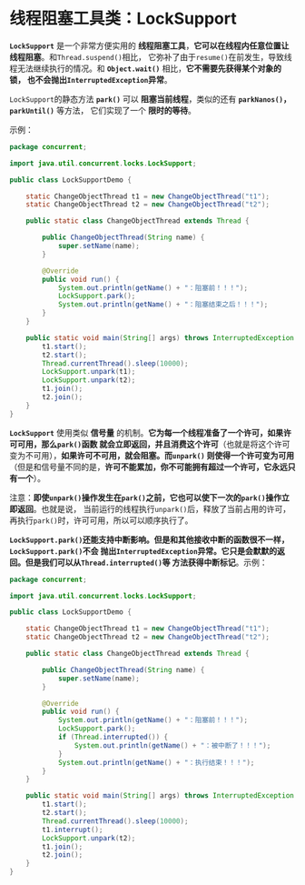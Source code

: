 线程阻塞工具类：LockSupport
===================================================================
**`LockSupport`** 是一个非常方便实用的 **线程阻塞工具**，**它可以在线程内任意位置让线程阻塞**。和`Thread.suspend()`相比，
它弥补了由于`resume()`在前发生，导致线程无法继续执行的情况。和 **`Object.wait()`** 相比，**它不需要先获得某个对象的锁，
也不会抛出`InterruptedException`异常**。

`LockSupport`的静态方法 **`park()`** 可以 **阻塞当前线程**，类似的还有 **`parkNanos()`，`parkUntil()`** 等方法，
它们实现了一个 **限时的等待**。

示例：
```java
package concurrent;

import java.util.concurrent.locks.LockSupport;

public class LockSupportDemo {

    static ChangeObjectThread t1 = new ChangeObjectThread("t1");
    static ChangeObjectThread t2 = new ChangeObjectThread("t2");

    public static class ChangeObjectThread extends Thread {

        public ChangeObjectThread(String name) {
            super.setName(name);
        }

        @Override
        public void run() {
            System.out.println(getName() + "：阻塞前！！！");
            LockSupport.park();
            System.out.println(getName() + "：阻塞结束之后！！！");
        }
    }

    public static void main(String[] args) throws InterruptedException {
        t1.start();
        t2.start();
        Thread.currentThread().sleep(10000);
        LockSupport.unpark(t1);
        LockSupport.unpark(t2);
        t1.join();
        t2.join();
    }
}
```
**`LockSupport`** 使用类似 **信号量** 的机制。**它为每一个线程准备了一个许可，如果许可可用，那么`park()`函数
就会立即返回，并且消费这个许可**（也就是将这个许可变为不可用），**如果许可不可用，就会阻塞。而`unpark()`
则使得一个许可变为可用**（但是和信号量不同的是，**许可不能累加，你不可能拥有超过一个许可，它永远只有一个**）。

注意：**即使`unpark()`操作发生在`park()`之前，它也可以使下一次的`park()`操作立即返回**。也就是说，
当前运行的线程执行`unpark()`后，释放了当前占用的许可，再执行`park()`时，许可可用，所以可以顺序执行了。

**`LockSupport.park()`还能支持中断影响。但是和其他接收中断的函数很不一样，`LockSupport.park()`不会
抛出`InterruptedException`异常。它只是会默默的返回。但是我们可以从`Thread.interrupted()`等
方法获得中断标记**。示例：
```java
package concurrent;

import java.util.concurrent.locks.LockSupport;

public class LockSupportDemo {

    static ChangeObjectThread t1 = new ChangeObjectThread("t1");
    static ChangeObjectThread t2 = new ChangeObjectThread("t2");

    public static class ChangeObjectThread extends Thread {

        public ChangeObjectThread(String name) {
            super.setName(name);
        }

        @Override
        public void run() {
            System.out.println(getName() + "：阻塞前！！！");
            LockSupport.park();
            if (Thread.interrupted()) {
                System.out.println(getName() + "：被中断了！！！");
            }
            System.out.println(getName() + "：执行结束！！！");
        }
    }

    public static void main(String[] args) throws InterruptedException {
        t1.start();
        t2.start();
        Thread.currentThread().sleep(10000);
        t1.interrupt();
        LockSupport.unpark(t2);
        t1.join();
        t2.join();
    }
}
```
